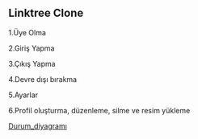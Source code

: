 Linktree Clone
---

1.Üye  Olma

2.Giriş Yapma

3.Çıkış Yapma

4.Devre dışı bırakma

5.Ayarlar

6.Profil oluşturma, düzenleme, silme ve resim yükleme 










[Durum_diyagramı](https://github.com/merve824/linktree_clone/blob/merve824-patch/merve_durum_diyagram%C4%B1.png)
